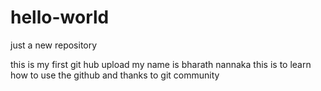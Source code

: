 # hello-world
just a new repository 

this is my first git hub upload
my name is bharath nannaka this is to learn how to use the github
and thanks to git community
